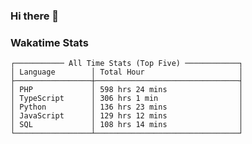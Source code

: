 ### Hi there 👋

<!--
**claserre9/claserre9** is a ✨ _special_ ✨ repository because its `README.md` (this file) appears on your GitHub profile.

Here are some ideas to get you started:

- 🔭 I’m currently working on ...
- 🌱 I’m currently learning ...
- 👯 I’m looking to collaborate on ...
- 🤔 I’m looking for help with ...
- 💬 Ask me about ...
- 📫 How to reach me: ...
- 😄 Pronouns: ...
- ⚡ Fun fact: ...
-->

[//]: # (wakatime-stats)


### Wakatime Stats
```
┌─────────── All Time Stats (Top Five) ────────────┐
│ Language        │ Total Hour                     │
├─────────────────┼────────────────────────────────┤
│ PHP             │ 598 hrs 24 mins                │
│ TypeScript      │ 306 hrs 1 min                  │
│ Python          │ 136 hrs 23 mins                │
│ JavaScript      │ 129 hrs 12 mins                │
│ SQL             │ 108 hrs 14 mins                │
└─────────────────┴────────────────────────────────┘

```

[//]: # (end-wakatime-stats)
























